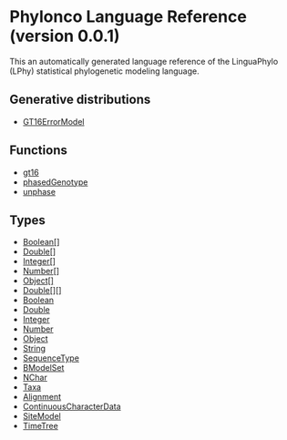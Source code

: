 Phylonco Language Reference (version 0.0.1)
===========================================
This an automatically generated language reference of the LinguaPhylo (LPhy) statistical phylogenetic modeling language.

Generative distributions
------------------------
- [GT16ErrorModel](distributions/GT16ErrorModel.md)

Functions
---------
- [gt16](functions/gt16.md)
- [phasedGenotype](functions/phasedGenotype.md)
- [unphase](functions/unphase.md)

Types
-----
- [Boolean[]](types/Boolean[].md)
- [Double[]](types/Double[].md)
- [Integer[]](types/Integer[].md)
- [Number[]](types/Number[].md)
- [Object[]](types/Object[].md)
- [Double[][]](types/Double[][].md)
- [Boolean](types/Boolean.md)
- [Double](types/Double.md)
- [Integer](types/Integer.md)
- [Number](types/Number.md)
- [Object](types/Object.md)
- [String](types/String.md)
- [SequenceType](types/SequenceType.md)
- [BModelSet](types/BModelSet.md)
- [NChar](types/NChar.md)
- [Taxa](types/Taxa.md)
- [Alignment](types/Alignment.md)
- [ContinuousCharacterData](types/ContinuousCharacterData.md)
- [SiteModel](types/SiteModel.md)
- [TimeTree](types/TimeTree.md)

